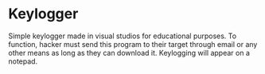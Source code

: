# Keylogger
Simple keylogger made in visual studios for educational purposes.
To function, hacker must send this program to their target through email or any other means as long as they can download it.
Keylogging will appear on a notepad.

